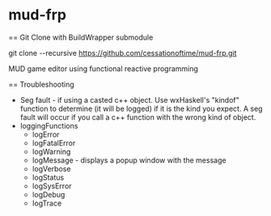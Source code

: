 mud-frp
=======

== Git Clone with BuildWrapper submodule

git clone --recursive https://github.com/cessationoftime/mud-frp.git

MUD game editor using functional reactive programming

== Troubleshooting

* Seg fault - if using a casted c++ object.  Use wxHaskell's "kindof" function to determine (it will be logged) if it is the kind you expect. A seg fault will occur if you call a c++ function with the wrong kind of object.
* loggingFunctions
 	* logError
 	* logFatalError
 	* logWarning
 	* logMessage - displays a popup window with the message
 	* logVerbose
 	* logStatus
 	* logSysError
 	* logDebug
 	* logTrace
